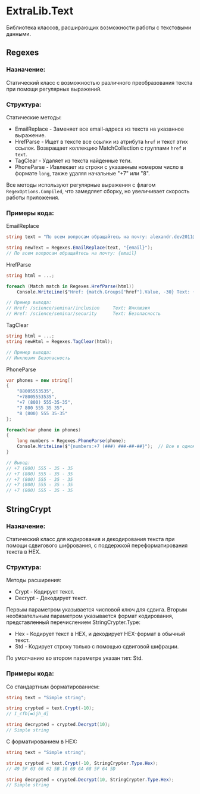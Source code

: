 ﻿# ExtraLib.Text
Библиотека классов, расширающих возможности работы с текстовыми данными.

## Regexes
### Назначение:
Статический класс с возможностью различного преобразования текста при помощи регулярных выражений.

### Структура:
Статические методы:
 - EmailReplace - Заменяет все email-адреса из текста на указанное выражение.
 - HrefParse - Ищет в тексте все ссылки из атрибута `href` и текст этих ссылок. Возвращает коллекцию MatchCollection с группами `href` и `text`.
 - TagClear - Удаляет из текста найденные теги.
 - PhoneParse - Извлекает из строки с указанным номером число в формате `long`, также удаляя начальные "+7" или "8".

Все методы используют регулярные выражения с флагом `RegexOptions.Compiled`, что замедляет сборку, но увеличивает скорость работы приложения.

### Примеры кода:
EmailReplace
```C#
string text = "По всем вопросам обращайтесь на почту: alexandr.dev2011@gmail.com";

string newText = Regexes.EmailReplace(text, "{email}");
// По всем вопросам обращайтесь на почту: {email}
```

HrefParse
```C#
string html = ...;

foreach (Match match in Regexes.HrefParse(html))
	Console.WriteLine($"Href: {match.Groups["href"].Value, -30} Text: {match.Groups["text"].Value}");  

// Пример вывода:
// Href: /science/seminar/inclusion     Text: Инклюзия
// Href: /science/seminar/security      Text: Безопасность
```

TagClear
```C#
string html = ...;
string newHtml = Regexes.TagClear(html);

// Пример вывода:
// Инклюзия Безопасность
```

PhoneParse
```C#
var phones = new string[]
{
    "88005553535",
    "+78005553535",
    "+7 (800) 555-35-35",
    "7 800 555 35 35",
    "8 (800) 555 35-35"
};

foreach(var phone in phones)
{
    long numbers = Regexes.PhoneParse(phone);
    Console.WriteLine($"{numbers:+7 (###) ###-##-##}");  // Все в одном формате
}

// Вывод:
// +7 (800) 555 - 35 - 35
// +7 (800) 555 - 35 - 35
// +7 (800) 555 - 35 - 35
// +7 (800) 555 - 35 - 35
// +7 (800) 555 - 35 - 35
```

## StringCrypt
### Назначение:
Статический класс для кодирования и декодирования текста при помощи сдвигового шифрования, с поддержкой переформатирования текста в HEX.

### Структура:
Методы расширения:
 - Crypt - Кодирует текст.
 - Decrypt - Декодирует текст.

Первым параметром указывается числовой ключ для сдвига. Вторым необязательным параметром указывается формат кодирования, представленный перечислением StringCrypter.Type:
 - Hex - Кодирует текст в HEX, и декодирует HEX-формат в обычный текст.
 - Std - Кодирует строку только с помощью сдвиговой шифрации.

По умолчанию во втором параметре указан тип: Std.

### Примеры кода:
Со стандартным форматированием:
```C#
string text = "Simple string";

string crypted = text.Crypt(-10);
// I_cfb[▬ijh_d]

string decrypted = crypted.Decrypt(10);
// Simple string
```

С форматированием в HEX:
```C#
string text = "Simple string";

string crypted = text.Crypt(-10, StringCrypter.Type.Hex);
// 49 5F 63 66 62 5B 16 69 6A 68 5F 64 5D

string decrypted = crypted.Decrypt(10, StringCrypter.Type.Hex);
// Simple string
```
